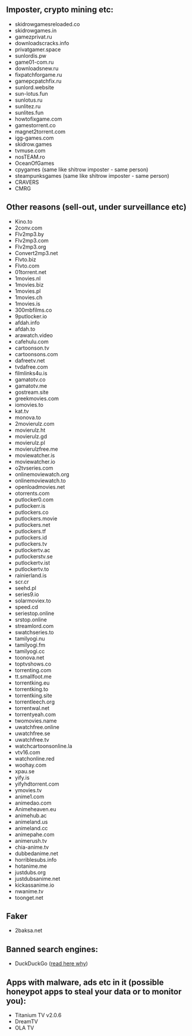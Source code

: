 ## Imposter, crypto mining etc:

* skidrowgamesreloaded.co
* skidrowgames.in
* gamezprivat.ru
* downloadscracks.info
* privatgamer.space
* sunlordis.pw
* game01-com.ru
* downloadsnew.ru
* fixpatchforgame.ru
* gamepcpatchfix.ru
* sunlord.website
* sun-lotus.fun
* sunlotus.ru
* sunlitez.ru
* sunlites.fun
* howtofixgame.com
* gamestorrent.co
* magnet2torrent.com
* igg-games.com 
* skidrow.games
* tvmuse.com
* nosTEAM.ro 
* OceanOfGames
* cpygames (same like shitrow imposter - same person)
* steampunksgames (same like shitrow imposter - same person)
* CRAVERS
* CMRG


## Other reasons (sell-out, under surveillance etc)
* Kino.to
* 2conv.com
* Flv2mp3.by
* Flv2mp3.com
* Flv2mp3.org
* Convert2mp3.net
* Flvto.biz
* Flvto.com
* 01torrent.net
* 1movies.nl
* 1movies.biz
* 1movies.pl
* 1movies.ch
* 1movies.is
* 300mbfilms.co
* 9putlocker.io
* afdah.info
* afdah.to
* arawatch.video
* cafehulu.com
* cartoonson.tv
* cartoonsons.com
* dafreetv.net
* tvdafree.com
* filmlinks4u.is
* gamatotv.co
* gamatotv.me
* gostream.site
* greekmovies.com
* iomovies.to
* kat.tv
* monova.to
* 2movierulz.com
* movierulz.ht
* movierulz.gd
* movierulz.pl
* movierulzfree.me
* moviewatcher.is
* moviewatcher.io
* o2tvseries.com
* onlinemoviewatch.org
* onlinemoviewatch.to
* openloadmovies.net
* otorrents.com
* putlocker0.com
* putlockerr.is
* putlockers.co
* putlockers.movie
* putlockers.net
* putlockers.tf
* putlockers.id
* putlockers.tv
* putlockertv.ac
* putlockerstv.se
* putlockertv.ist
* putlockertv.to
* rainierland.is
* scr.cr
* seehd.pl
* series9.io
* solarmoviex.to
* speed.cd
* seriestop.online
* srstop.online
* streamlord.com
* swatchseries.to
* tamilyogi.nu
* tamilyogi.fm
* tamilyogi.cc
* toonova.net
* toptvshows.co
* torrenting.com
* tt.smallfoot.me
* torrentking.eu
* torrentking.to
* torrentking.site
* torrentleech.org
* torrentwal.net
* torrentyeah.com
* twomovies.name
* uwatchfree.online
* uwatchfree.se
* uwatchfree.tv
* watchcartoonsonline.la
* vtv16.com
* watchonline.red
* woohay.com
* xpau.se
* yify.is
* yifyhdtorrent.com
* ymovies.tv
* anime1.com
* animedao.com
* Animeheaven.eu
* animehub.ac
* animeland.us
* animeland.cc
* animepahe.com
* animerush.tv
* chia-anime.tv
* dubbedanime.net
* horriblesubs.info
* hotanime.me
* justdubs.org
* justdubsanime.net
* kickassanime.io
* nwanime.tv
* toonget.net

## Faker

* 2baksa.net


## Banned search engines:
* DuckDuckGo ([read here why](https://torrentfreak.com/duckduckgo-removes-pirate-site-bangs-to-avoid-liability-181203/))
  

## Apps with malware, ads etc in it (possible honeypot apps to steal your data or to monitor you):

* Titanium TV v2.0.6 
* DreamTV
* OLA TV
